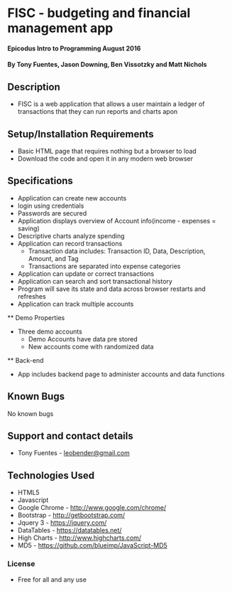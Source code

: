 # FISC - budgeting and financial management app

#### Epicodus Intro to Programming August 2016

#### By Tony Fuentes, Jason Downing, Ben Vissotzky and Matt Nichols

## Description

* FISC is a web application that allows a user maintain a ledger of transactions that they can run reports and charts apon

## Setup/Installation Requirements

* Basic HTML page that requires nothing but a browser to load
* Download the code and open it in any modern web browser

## Specifications

* Application can create new accounts
* login using credentials
* Passwords are secured
* Application displays overview of Account info(income - expenses = saving)
* Descriptive charts analyze spending
* Application can record transactions
  * Transaction data includes: Transaction ID, Data, Description, Amount, and Tag
  * Transactions are separated into expense categories
* Application can update or correct transactions
* Application can search and sort transactional history
* Program will save its state and data across browser restarts and refreshes
* Application can track multiple accounts

** Demo Properties
* Three demo accounts
  * Demo Accounts have data pre stored
  * New accounts come with randomized data

** Back-end
* App includes backend page to administer accounts and data functions

## Known Bugs

No known bugs

## Support and contact details
* Tony Fuentes - leobender@gmail.com

## Technologies Used

* HTML5
* Javascript
* Google Chrome - http://www.google.com/chrome/
* Bootstrap - http://getbootstrap.com/
* Jquery 3 - https://jquery.com/
* DataTables - https://datatables.net/
* High Charts - http://www.highcharts.com/
* MD5 - https://github.com/blueimp/JavaScript-MD5

### License
* Free for all and any use
